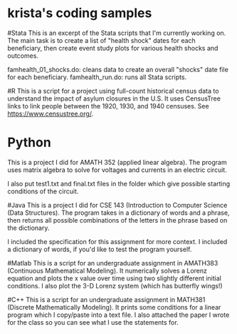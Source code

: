 # krista's coding samples

#Stata 
This is an excerpt of the Stata scripts that I'm currently working on. The main task is to create a list of "health shock" dates for each beneficiary, then create event study plots for various health shocks and outcomes. 

famhealth_01_shocks.do: cleans data to create an overall "shocks" date file for each beneficiary. 
famhealth_run.do: runs all Stata scripts. 

#R 
This is a script for a project using full-count historical census data to understand the impact of asylum closures in the U.S. It uses CensusTree links to link people between the 1920, 1930, and 1940 censuses. See https://www.censustree.org/.

# Python 
This is a project I did for AMATH 352 (applied linear algebra). The program uses matrix algebra to solve for voltages and currents in an electric circuit. 

I also put test1.txt and final.txt files in the folder which give possible starting conditions of the circuit. 

#Java 
This is a project I did for CSE 143 (Introduction to Computer Science (Data Structures). The program takes in a dictionary of words and a phrase, then returns all possible combinations of the letters in the phrase based on the dictionary. 

I included the specification for this assignment for more context. I included a dictionary of words, if you'd like to test the program yourself. 

#Matlab 
This is a script for an undergraduate assignment in AMATH383 (Continuous Mathematical Modeling). It numerically solves a Lorenz equation and plots the x value over time using two slightly different initial conditions. I also plot the 3-D Lorenz system (which has butterfly wings!) 

#C++ 
This is a script for an undergraduate assignment in MATH381 (Discrete Mathematically Modeling). It prints some conditions for a linear program which I copy/paste into a text file. I also attached the paper I wrote for the class so you can see what I use the statements for. 
